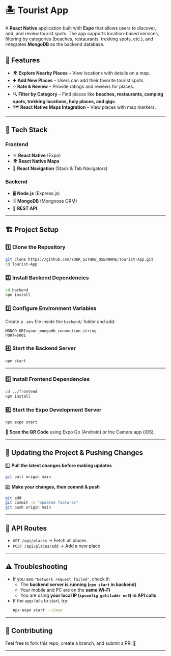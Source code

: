 # 🏝️ Tourist App

A **React Native** application built with **Expo** that allows users to discover, add, and review tourist spots. The app supports location-based services, filtering by categories (beaches, restaurants, trekking spots, etc.), and integrates **MongoDB** as the backend database.

## 📌 Features

- 🌍 **Explore Nearby Places** – View locations with details on a map.
- ➕ **Add New Places** – Users can add their favorite tourist spots.
- ⭐ **Rate & Review** – Provide ratings and reviews for places.
- 🔍 **Filter by Category** – Find places like **beaches, restaurants, camping spots, trekking locations, holy places, and gigs**.
- 🗺️ **React Native Maps Integration** – View places with map markers.

---

## 🚀 Tech Stack

### **Frontend**
- ⚛️ **React Native** (Expo)
- 🌍 **React Native Maps**
- 📍 **React Navigation** (Stack & Tab Navigators)

### **Backend**
- 🖥️ **Node.js** (Express.js)
- 🗄️ **MongoDB** (Mongoose ORM)
- 🔄 **REST API**

---

## 🏗️ Project Setup

### **1️⃣ Clone the Repository**
```sh
git clone https://github.com/YOUR_GITHUB_USERNAME/Tourist-App.git
cd Tourist-App
```

### 2️⃣ Install Backend Dependencies
```sh
cd backend
npm install
```

### 3️⃣ Configure Environment Variables
Create a `.env` file inside the `backend/` folder and add:  
```env
MONGO_URI=your_mongodb_connection_string
PORT=5001
```

### 4️⃣ Start the Backend Server
```sh
npm start
```

---

### 5️⃣ Install Frontend Dependencies
```sh
cd ../frontend
npm install
```

### 6️⃣ Start the Expo Development Server
```sh
npx expo start
```
📱 **Scan the QR Code** using Expo Go (Android) or the Camera app (iOS).  

---

## 🔄 Updating the Project & Pushing Changes
1️⃣ **Pull the latest changes before making updates**  
```sh
git pull origin main
```
2️⃣ **Make your changes, then commit & push**  
```sh
git add .
git commit -m "Updated features"
git push origin main
```

---

## 📜 API Routes
- `GET /api/places` → Fetch all places  
- `POST /api/places/add` → Add a new place  

---

## ⚠️ Troubleshooting
- If you see `"Network request failed"`, check if:
  - The **backend server is running (`npm start` in backend)**
  - Your mobile and PC are on the **same Wi-Fi**
  - You are using **your local IP (`ipconfig getifaddr en0`) in API calls**  
- If the app fails to start, try:  
  ```sh
  npx expo start --clear
  ```

---

## 🤝 Contributing
Feel free to fork this repo, create a branch, and submit a PR! 🚀  

---
